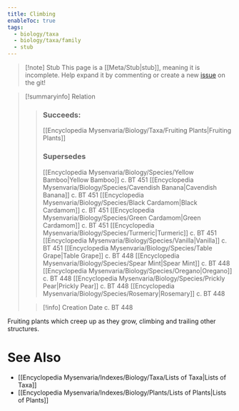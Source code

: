 ```yaml
---
title: Climbing
enableToc: true
tags:
  - biology/taxa
  - biology/taxa/family
  - stub
---
```


> [!note] Stub
> This page is a [[Meta/Stub|stub]], meaning it is incomplete. Help expand it by commenting or create a new [issue](https://github.com/RagtimeGal/quartz--encyclopedia-mysenvaria/issues/new/choose) on the git!


> [!summary[](Meta/Stubs.md)info] Relation
> > ### Succeeds:
> > [[Encyclopedia Mysenvaria/Biology/Taxa/Fruiting Plants|Fruiting Plants]]
> > ### Supersedes 
> > [[Encyclopedia Mysenvaria/Biology/Species/Yellow Bamboo|Yellow Bamboo]] c. BT 451
> > [[Encyclopedia Mysenvaria/Biology/Species/Cavendish Banana|Cavendish Banana]] c. BT 451
> > [[Encyclopedia Mysenvaria/Biology/Species/Black Cardamom|Black Cardamom]] c. BT 451
> > [[Encyclopedia Mysenvaria/Biology/Species/Green Cardamom|Green Cardamom]] c. BT 451
> > [[Encyclopedia Mysenvaria/Biology/Species/Turmeric|Turmeric]] c. BT 451
> > [[Encyclopedia Mysenvaria/Biology/Species/Vanilla|Vanilla]] c. BT 451
> > [[Encyclopedia Mysenvaria/Biology/Species/Table Grape|Table Grape]] c. BT 448
> > [[Encyclopedia Mysenvaria/Biology/Species/Spear Mint|Spear Mint]] c. BT 448
> > [[Encyclopedia Mysenvaria/Biology/Species/Oregano|Oregano]] c. BT 448
> > [[Encyclopedia Mysenvaria/Biology/Species/Prickly Pear|Prickly Pear]] c. BT 448
> > [[Encyclopedia Mysenvaria/Biology/Species/Rosemary|Rosemary]] c. BT 448
>
> > [!info] Creation Date
> > c. BT 448

Fruiting plants which creep up as they grow, climbing and trailing other structures.

# See Also
- [[Encyclopedia Mysenvaria/Indexes/Biology/Taxa/Lists of Taxa|Lists of Taxa]]
- [[Encyclopedia Mysenvaria/Indexes/Biology/Plants/Lists of Plants|Lists of Plants]]
